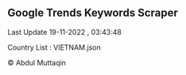 

## Google Trends Keywords Scraper 
 
Last Update 19-11-2022 , 03:43:48

Country List :
VIETNAM.json



© Abdul Muttaqin 
